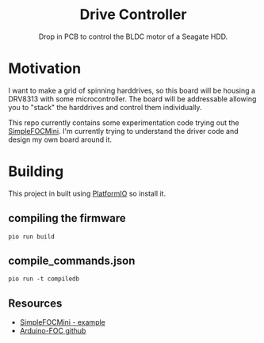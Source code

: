 <div align=center>

# Drive Controller

Drop in PCB to control the BLDC motor of a Seagate HDD.
<br />
</div>



# Motivation
I want to make a grid of spinning harddrives, so this board will be housing a DRV8313 with some microcontroller. The board will be addressable allowing you to "stack" the harddrives and control them individually.

This repo currently contains some experimentation code trying out the
[SimpleFOCMini](https://docs.simplefoc.com/mini_v1_connect_hardware).
I'm currently trying to understand the driver code and design my own board around it.





# Building
This project in built using [PlatformIO](https://platformio.org/) so install it.

## compiling the firmware
```
pio run build
```

## compile_commands.json
```
pio run -t compiledb
```


## Resources
- [SimpleFOCMini - example](https://docs.simplefoc.com/mini_example)
- [Arduino-FOC github](https://github.com/simplefoc/Arduino-FOC/tree/master)
